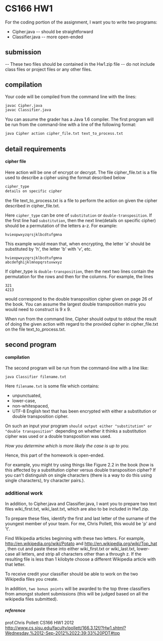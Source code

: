 # CS166 HW1

For the coding portion of the assignment, I want you to write two programs:
  - Cipher.java -- should be straightforward
  - Classifier.java -- more open-ended
## submission
-- These two files should be contained in the Hw1.zip file
-- do not include class files or project files or any other files.
## compilation
Your code will be compiled from the command line with the lines:
```sh
javac Cipher.java
javac Classifier.java
```
You can assume the grader has a Java 1.6 compiler.
The first program will be run from the command-line with a line of the following format:
```sh
java Cipher action cipher_file.txt text_to_process.txt
```
## detail requirements
#### cipher file
Here action will be one of encrypt or decrypt.
The file cipher_file.txt is a file used to describe a cipher using the format described below
```sh
cipher_type
details on specific cipher
```
the file text_to_process.txt is a file to perform the action on given the cipher described in cipher_file.txt.

Here `cipher_type` can be one of `substitution` or `double-transposition`.
If the first line had `substitution`, then the next line(details on specific cipher) should be a permutation of the letters a-z. For example:
```
hvieopwxyzqrsjklbcdtufgmna
```
This example would mean that, when encrypting, the letter 'a' should be substituted by 'h', the letter 'b' with 'v', etc.
```
hvieopwxyzqrsjklbcdtufgmna
abcdefghijklmnopqrstuvwxyz
```
If cipher_type is `double-transposition`, then the next two lines contain the permutation for the rows and then for the columns.
For example, the lines
```
321
4213
```
would correspond to the double transposition cipher given on page 26 of the book. You can assume the largest double transposition matrix you would need to construct is 9 x 9.

When run from the command line, Cipher should output to stdout the result of doing the given action with regard to the provided cipher in cipher_file.txt on the file text_to_process.txt.
## second program
#### compilation
The second program will be run from the command-line with a line like:
```
java Classifier filename.txt
```
Here `filename.txt` is some file which contains:
- unpunctuated,
- lower-case,
- non-whitespaced,
- UTF-8 English text that has been encrypted with either a substitution or double transposition cipher.

On such an input your program `should output either "substitution" or "double transposition" `depending on whether it thinks a substitution cipher was used or a double transposition was used.

*How you determine which is more likely the case is up to you.*

Hence, this part of the homework is open-ended.

For example, you might try using things like Figure 2.2 in the book (how is this affected by a substitution cipher versus double transposition cipher?
If you can't distinguish on single characters (there is a way to do this using single characters), try character pairs.).

### additional work
In addition, to Cipher.java and Classifier.java, I want you to prepare two text files wiki_first.txt, wiki_last.txt, which are also to be included in Hw1.zip.

To prepare these files, identify the first and last letter of the surname of the youngest member of your team.
For me, Chris Pollett, this would be 'p' and 't'.

Find Wikipedia articles beginning with these two letters. For example, http://en.wikipedia.org/wiki/Potato and http://en.wikipedia.org/wiki/Top_hat , then cut and paste these into either wiki_first.txt or wiki_last.txt, lower-case all letters, and strip all characters other than a through z.
If the resulting file is less than 1 kilobyte choose a different Wikipedia article with that letter.

To receive credit your classifier should be able to work on the two Wikipedia files you create.

In addition, `two bonus points` will be awarded to the top three classifiers from amongst student submissions (this will be judged based on all the wikipedia files submitted).

##### reference
prof.Chris Pollett
CS166 HW1 2012
http://www.cs.sjsu.edu/faculty/pollett/166.3.12f/?Hw1.shtml?Wednesday,%2012-Sep-2012%2022:39:33%20PDT#top


